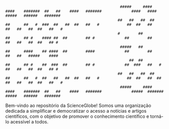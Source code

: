                                                       #####     ####    ####    #######  ##   ##    ####   #######             ####   ####      #####   ######   #######
                                                     ##   ##   ##  ##    ##      ##   #  ###  ##   ##  ##   ##   #            ##  ##   ##      ##   ##   ##  ##   ##   #
                                                     #        ##         ##      ## #    #### ##  ##        ## #             ##        ##      ##   ##   ##  ##   ## #
                                                      #####   ##         ##      ####    ## ####  ##        ####             ##        ##      ##   ##   #####    ####
                                                          ##  ##         ##      ## #    ##  ###  ##        ## #             ##  ###   ##   #  ##   ##   ##  ##   ## #
                                                     ##   ##   ##  ##    ##      ##   #  ##   ##   ##  ##   ##   #            ##  ##   ##  ##  ##   ##   ##  ##   ##   #
                                                      #####     ####    ####    #######  ##   ##    ####   #######             #####  #######   #####   ######   #######



Bem-vindo ao repositório da ScienceGlobe! Somos uma organização dedicada a simplificar e democratizar o acesso a notícias e artigos científicos, com o objetivo de promover o conhecimento científico e torná-lo acessível a todos.
